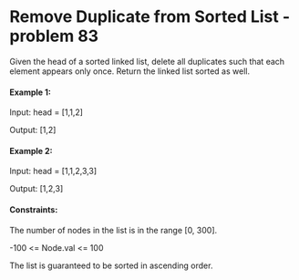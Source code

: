 # Remove Duplicate from Sorted List - problem 83

Given the head of a sorted linked list, delete all duplicates such that each element appears only once. Return the linked list sorted as well.

#### Example 1:

Input: head = [1,1,2]

Output: [1,2]

#### Example 2:

Input: head = [1,1,2,3,3]

Output: [1,2,3]

#### Constraints:

The number of nodes in the list is in the range [0, 300].

-100 <= Node.val <= 100

The list is guaranteed to be sorted in ascending order.
